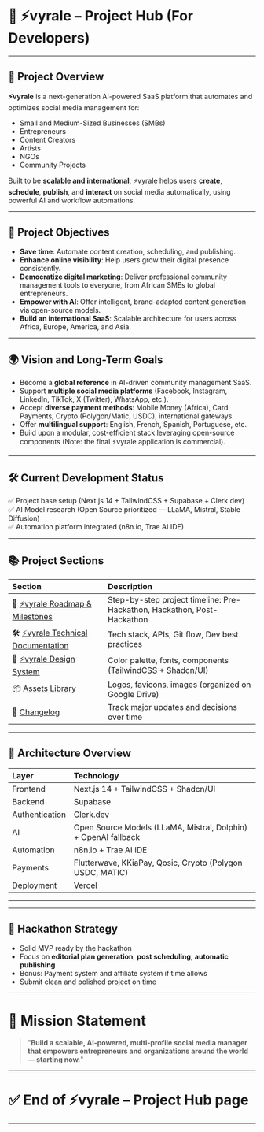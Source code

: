 # 🧙 ⚡vyrale – Project Hub (For Developers)

---

## 🌟 Project Overview

**⚡vyrale** is a next-generation AI-powered SaaS platform that automates and optimizes social media management for:

- Small and Medium-Sized Businesses (SMBs)
- Entrepreneurs
- Content Creators
- Artists
- NGOs
- Community Projects

Built to be **scalable and international**, ⚡vyrale helps users **create**, **schedule**, **publish**, and **interact** on social media automatically, using powerful AI and workflow automations.

---

## 🌟 Project Objectives

- **Save time**: Automate content creation, scheduling, and publishing.
- **Enhance online visibility**: Help users grow their digital presence consistently.
- **Democratize digital marketing**: Deliver professional community management tools to everyone, from African SMEs to global entrepreneurs.
- **Empower with AI**: Offer intelligent, brand-adapted content generation via open-source models.
- **Build an international SaaS**: Scalable architecture for users across Africa, Europe, America, and Asia.

---

## 🌍 Vision and Long-Term Goals

- Become a **global reference** in AI-driven community management SaaS.
- Support **multiple social media platforms** (Facebook, Instagram, LinkedIn, TikTok, X (Twitter), WhatsApp, etc.).
- Accept **diverse payment methods**: Mobile Money (Africa), Card Payments, Crypto (Polygon/Matic, USDC), international gateways.
- Offer **multilingual support**: English, French, Spanish, Portuguese, etc.
- Build upon a modular, cost-efficient stack leveraging open-source components (Note: the final ⚡vyrale application is commercial).

---

## 🛠 Current Development Status

✅ Project base setup (Next.js 14 + TailwindCSS + Supabase + Clerk.dev)  
✅ AI Model research (Open Source prioritized — LLaMA, Mistral, Stable Diffusion)  
✅ Automation platform integrated (n8n.io, Trae AI IDE)

---

## 📚 Project Sections

| Section                                                                                                   | Description                                                             |
| :-------------------------------------------------------------------------------------------------------- | :---------------------------------------------------------------------- |
| 🚀 [⚡vyrale Roadmap & Milestones](roadmap-milestones.md)                                                 | Step-by-step project timeline: Pre-Hackathon, Hackathon, Post-Hackathon |
| 🛠 [⚡vyrale Technical Documentation](technical-documentation.md)                                          | Tech stack, APIs, Git flow, Dev best practices                          |
| 🎨 [⚡vyrale Design System](design-system.md)                                                             | Color palette, fonts, components (TailwindCSS + Shadcn/UI)              |
| 📦 [Assets Library](https://drive.google.com/drive/folders/1XNN6XuIEuhyWMjpdMP_xjOXC5d6_Uxtv?usp=sharing) | Logos, favicons, images (organized on Google Drive)                     |
| 📜 [Changelog](changelog.md)                                                                              | Track major updates and decisions over time                             |

---

## 🧱 Architecture Overview

| Layer          | Technology                                                     |
| :------------- | :------------------------------------------------------------- |
| Frontend       | Next.js 14 + TailwindCSS + Shadcn/UI                           |
| Backend        | Supabase                                                       |
| Authentication | Clerk.dev                                                      |
| AI             | Open Source Models (LLaMA, Mistral, Dolphin) + OpenAI fallback |
| Automation     | n8n.io + Trae AI IDE                                           |
| Payments       | Flutterwave, KKiaPay, Qosic, Crypto (Polygon USDC, MATIC)      |
| Deployment     | Vercel                                                         |

---

---

## 📅 Hackathon Strategy

- Solid MVP ready by the hackathon
- Focus on **editorial plan generation**, **post scheduling**, **automatic publishing**
- Bonus: Payment system and affiliate system if time allows
- Submit clean and polished project on time

---

# 📌 Mission Statement

> "**Build a scalable, AI-powered, multi-profile social media manager that empowers entrepreneurs and organizations around the world — starting now.**"

---

# ✅ End of ⚡vyrale – Project Hub page

---
